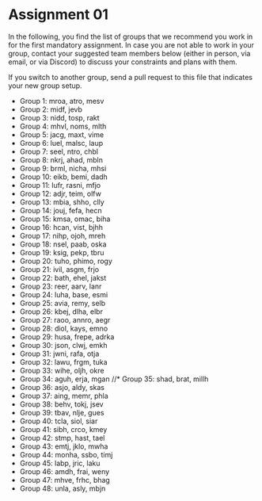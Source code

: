 # Assignment 01

In the following, you find the list of groups that we recommend you work in for the first mandatory assignment.
In case you are not able to work in your group, contact your suggested team members below (either in person, via email, or via Discord) to discuss your constraints and plans with them.

If you switch to another group, send a pull request to this file that indicates your new group setup.


* Group 1: mroa, atro, mesv
* Group 2: midf, jevb
* Group 3: nidd, tosp, rakt
* Group 4: mhvl, noms, mlth
* Group 5: jacg, maxt, vime
* Group 6: luel, malsc, laup
* Group 7: seel, ntro, chbl
* Group 8: nkrj, ahad, mbln
* Group 9: brml, nicha, mhsi
* Group 10: eikb, bemi, dadh
* Group 11: lufr, rasni, mfjo
* Group 12: adjr, teim, olfw
* Group 13: mbia, shho, clly
* Group 14: jouj, fefa, hecn
* Group 15: kmsa, omac, biha
* Group 16: hcan, vist, bjhh
* Group 17: nihp, ojoh, mreh
* Group 18: nsel, paab, oska
* Group 19: ksig, pekp, tbru
* Group 20: tuho, phimo, rogy
* Group 21: ivil, asgm, frjo
* Group 22: bath, ehel, jakst
* Group 23: reer, aarv, lanr
* Group 24: luha, base, esmi
* Group 25: avia, remy, selb
* Group 26: kbej, dlha, elbr
* Group 27: raoo, annro, aegr
* Group 28: diol, kays, emno
* Group 29: husa, frepe, adrka
* Group 30: json, clwj, emkh
* Group 31: jwni, rafa, otja
* Group 32: lawu, frgm, tuka
* Group 33: wihe, oljh, okre
* Group 34: aguh, erja, mgan
//* Group 35: shad, brat, millh
* Group 36: asjo, aldy, skas
* Group 37: aing, memr, phla
* Group 38: behv, tokj, jsev
* Group 39: tbav, nlje, gues
* Group 40: tcla, siol, siar
* Group 41: sibh, crco, kmey
* Group 42: stmp, hast, tael
* Group 43: emtj, jklo, mwha
* Group 44: monha, ssbo, timj
* Group 45: labp, jric, laku
* Group 46: amdh, frai, weny
* Group 47: mhve, frhc, bhag
* Group 48: unla, asly, mbjn
